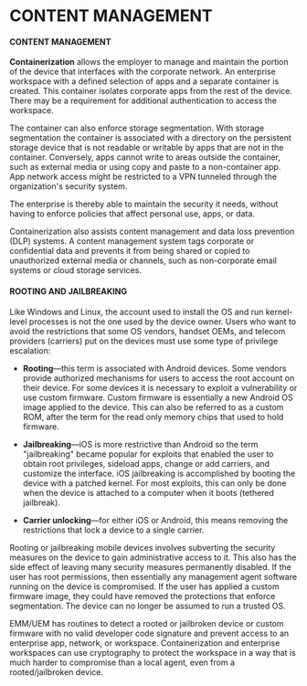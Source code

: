 # CONTENT MANAGEMENT

#### CONTENT MANAGEMENT

**Containerization** allows the employer to manage and maintain the portion of the device that interfaces with the corporate network. An enterprise workspace with a defined selection of apps and a separate container is created. This container isolates corporate apps from the rest of the device. There may be a requirement for additional authentication to access the workspace.

The container can also enforce storage segmentation. With storage segmentation the container is associated with a directory on the persistent storage device that is not readable or writable by apps that are not in the container. Conversely, apps cannot write to areas outside the container, such as external media or using copy and paste to a non-container app. App network access might be restricted to a VPN tunneled through the organization's security system.

The enterprise is thereby able to maintain the security it needs, without having to enforce policies that affect personal use, apps, or data.

Containerization also assists content management and data loss prevention (DLP) systems. A content management system tags corporate or confidential data and prevents it from being shared or copied to unauthorized external media or channels, such as non-corporate email systems or cloud storage services.

#### ROOTING AND JAILBREAKING

Like Windows and Linux, the account used to install the OS and run kernel-level processes is not the one used by the device owner. Users who want to avoid the restrictions that some OS vendors, handset OEMs, and telecom providers (carriers) put on the devices must use some type of privilege escalation:

  
-   **Rooting**—this term is associated with Android devices. Some vendors provide authorized mechanisms for users to access the root account on their device. For some devices it is necessary to exploit a vulnerability or use custom firmware. Custom firmware is essentially a new Android OS image applied to the device. This can also be referred to as a custom ROM, after the term for the read only memory chips that used to hold firmware.
  
-   **Jailbreaking**—iOS is more restrictive than Android so the term "jailbreaking" became popular for exploits that enabled the user to obtain root privileges, sideload apps, change or add carriers, and customize the interface. iOS jailbreaking is accomplished by booting the device with a patched kernel. For most exploits, this can only be done when the device is attached to a computer when it boots (tethered jailbreak).
  
-   **Carrier unlocking**—for either iOS or Android, this means removing the restrictions that lock a device to a single carrier.
  

Rooting or jailbreaking mobile devices involves subverting the security measures on the device to gain administrative access to it. This also has the side effect of leaving many security measures permanently disabled. If the user has root permissions, then essentially any management agent software running on the device is compromised. If the user has applied a custom firmware image, they could have removed the protections that enforce segmentation. The device can no longer be assumed to run a trusted OS.

EMM/UEM has routines to detect a rooted or jailbroken device or custom firmware with no valid developer code signature and prevent access to an enterprise app, network, or workspace. Containerization and enterprise workspaces can use cryptography to protect the workspace in a way that is much harder to compromise than a local agent, even from a rooted/jailbroken device.